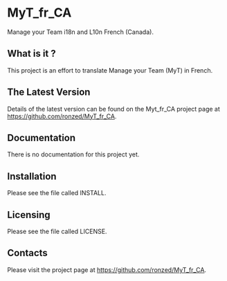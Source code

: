 # MyT_fr_CA
  Manage your Team i18n and L10n French (Canada).

## What is it ?
  This project is an effort to translate Manage your Team (MyT)
  in French.

## The Latest Version
  Details of the latest version can be found on the Myt_fr_CA
  project page at https://github.com/ronzed/MyT_fr_CA.

## Documentation

  There is no documentation for this project yet.

## Installation

  Please see the file called INSTALL.

## Licensing

  Please see the file called LICENSE.

## Contacts
  Please visit the project page at https://github.com/ronzed/MyT_fr_CA.
